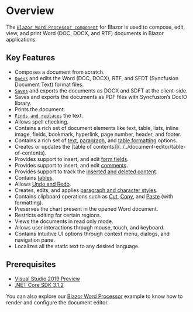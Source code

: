 # Overview

The [`Blazor Word Processor component`](https://www.syncfusion.com/blazor-components/blazor-word-processor) for Blazor is used to compose, edit, view, and print Word (DOC, DOCX, and RTF) documents in Blazor applications.

## Key Features

* Composes a document from scratch.
* [`Opens`](../../document-editor/opening-a-document) and edits the Word (DOC, DOCX), RTF, and SFDT (Syncfusion Document Text) format files.
* [`Saves`](../../document-editor/saving-document) and exports the documents as DOCX and SDFT at the client-side.
* Saves and exports the documents as PDF files with Syncfusion’s DocIO library.
* Prints the document.
* [`Finds and replaces`](../../document-editor/find-and-replace) the text.
* Allows spell checking.
* Contains a rich set of document elements like text, table, lists, inline image, fields, bookmark, hyperlink, page number, header, and footer.
* Contains a rich set of [text](../../document-editor/text-format), [paragraph](../../document-editor/paragraph-format), and [table formatting](../../document-editor/table-format) options.
* Creates or updates the [table of contents]](../../document-editor/table-of-contents).
* Provides support to insert, and edit [form fields](../../document-editor/form-fields).
* Provides support to insert, and edit [comments](../../document-editor/comments).
* Provides support to track the [inserted and deleted content](../../document-editor/track-changes).
* Contains [tables](../../document-editor/tables).
* Allows [Undo and Redo](../../document-editor/history).
* Creates, edits, and applies [paragraph and character styles](../../document-editor/styles).
* Contains clipboard operations such as [Cut](../../document-editor/clipboard#cut), [Copy](../../document-editor/clipboard#copy), and [Paste](../../document-editor/clipboard#paste) (with formatting).
* Preserves the chart present in the opened Word document.
* Restricts editing for certain regions.
* Views the documents in read only mode.
* Allows user interactions through mouse, touch, and keyboard.
* Contains Intuitive UI options through context menu, dialogs, and navigation pane.
* Localizes all the static text to any desired language.

## Prerequisites

* [Visual Studio 2019 Preview](https://visualstudio.microsoft.com/vs/preview/)
* [.NET Core SDK 3.1.2](https://dotnet.microsoft.com/download/dotnet-core/3.1)

You can also explore our [Blazor Word Processor](https://blazor.syncfusion.com/demos/document-editor/default-functionalities) example to know how to render and configure the document editor.